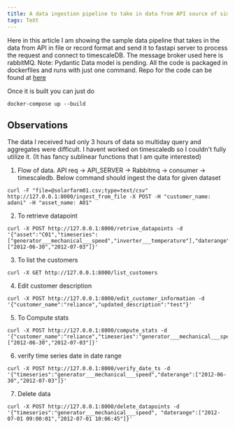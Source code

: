 ```yaml
---
title: A data ingestion pipeline to take in data from API source of simulated wind farm to timescaleDB
tags: TeXt
---
```


Here in this article I am showing the sample data pipeline that takes in the data from API in file or record format and send it to fastapi server to process the request and connect to timescaleDB. The message broker used here is rabbitMQ. Note: Pydantic Data model is pending.
All the code is packaged in dockerfiles and runs with just one command. Repo for the code can be found at [here](https://github.com/daftengineer/data-ingestion)

Once it is built you can just do 
```
docker-compose up --build
```

## Observations

The data I received had only 3 hours of data so multiday query and aggregates were difficult. I havent worked on timescaledb so I couldn't fully utilize it. (It has fancy sublinear functions that I am quite interested)
1. Flow of data. API req -> API_SERVER -> Rabbitmq -> consumer -> timescaledb. Below command should ingest the data for given dataset
```
curl -F "file=@solarfarm01.csv;type=text/csv" http://127.0.0.1:8000/ingest_from_file -X POST -H "customer_name: adani" -H "asset_name: A01"
```

2. To retrieve datapoint
```
curl -X POST http://127.0.0.1:8000/retrive_datapoints -d '{"asset":"C01","timeseries":["generator___mechanical___speed","inverter___temperature"],"daterange":["2012-06-30","2012-07-03"]}'
```

3. To list the customers
```
curl -X GET http://127.0.0.1:8000/list_customers
```

4. Edit customer description
```
curl -X POST http://127.0.0.1:8000/edit_customer_information -d '{"customer_name":"reliance","updated_description":"test"}'
```

5. To Compute stats
```
curl -X POST http://127.0.0.1:8000/compute_stats -d '{"customer_name":"reliance","timeseries":"generator___mechanical___speed","daterange":["2012-06-30","2012-07-03"]}'
```

6. verify time series date in date range
```
curl -X POST http://127.0.0.1:8000/verify_date_ts -d '{"timeseries":"generator___mechanical___speed","daterange":["2012-06-30","2012-07-03"]}'
```

7. Delete data
```
curl -X POST http://127.0.0.1:8000/delete_datapoints -d '{"timeseries":"generator___mechanical___speed", "daterange":["2012-07-01 09:00:01","2012-07-01 10:06:45"]}'
```
